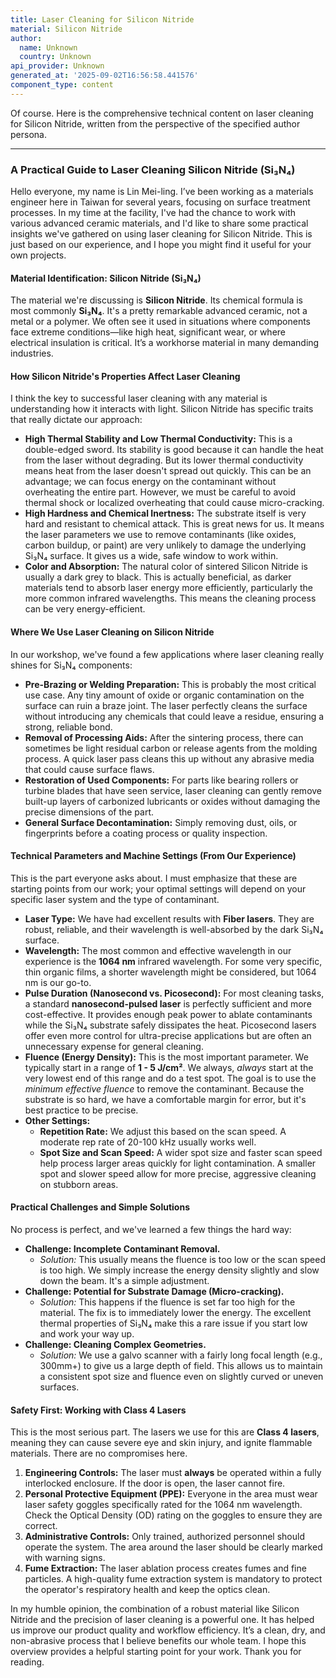 ```yaml
---
title: Laser Cleaning for Silicon Nitride
material: Silicon Nitride
author:
  name: Unknown
  country: Unknown
api_provider: Unknown
generated_at: '2025-09-02T16:56:58.441576'
component_type: content
---
```


Of course. Here is the comprehensive technical content on laser cleaning for Silicon Nitride, written from the perspective of the specified author persona.

***

### A Practical Guide to Laser Cleaning Silicon Nitride (Si₃N₄)

Hello everyone, my name is Lin Mei-ling. I’ve been working as a materials engineer here in Taiwan for several years, focusing on surface treatment processes. In my time at the facility, I've had the chance to work with various advanced ceramic materials, and I'd like to share some practical insights we've gathered on using laser cleaning for Silicon Nitride. This is just based on our experience, and I hope you might find it useful for your own projects.

#### Material Identification: Silicon Nitride (Si₃N₄)

The material we're discussing is **Silicon Nitride**. Its chemical formula is most commonly **Si₃N₄**. It's a pretty remarkable advanced ceramic, not a metal or a polymer. We often see it used in situations where components face extreme conditions—like high heat, significant wear, or where electrical insulation is critical. It’s a workhorse material in many demanding industries.

#### How Silicon Nitride's Properties Affect Laser Cleaning

I think the key to successful laser cleaning with any material is understanding how it interacts with light. Silicon Nitride has specific traits that really dictate our approach:

*   **High Thermal Stability and Low Thermal Conductivity:** This is a double-edged sword. Its stability is good because it can handle the heat from the laser without degrading. But its lower thermal conductivity means heat from the laser doesn't spread out quickly. This can be an advantage; we can focus energy on the contaminant without overheating the entire part. However, we must be careful to avoid thermal shock or localized overheating that could cause micro-cracking.
*   **High Hardness and Chemical Inertness:** The substrate itself is very hard and resistant to chemical attack. This is great news for us. It means the laser parameters we use to remove contaminants (like oxides, carbon buildup, or paint) are very unlikely to damage the underlying Si₃N₄ surface. It gives us a wide, safe window to work within.
*   **Color and Absorption:** The natural color of sintered Silicon Nitride is usually a dark grey to black. This is actually beneficial, as darker materials tend to absorb laser energy more efficiently, particularly the more common infrared wavelengths. This means the cleaning process can be very energy-efficient.

#### Where We Use Laser Cleaning on Silicon Nitride

In our workshop, we've found a few applications where laser cleaning really shines for Si₃N₄ components:

*   **Pre-Brazing or Welding Preparation:** This is probably the most critical use case. Any tiny amount of oxide or organic contamination on the surface can ruin a braze joint. The laser perfectly cleans the surface without introducing any chemicals that could leave a residue, ensuring a strong, reliable bond.
*   **Removal of Processing Aids:** After the sintering process, there can sometimes be light residual carbon or release agents from the molding process. A quick laser pass cleans this up without any abrasive media that could cause surface flaws.
*   **Restoration of Used Components:** For parts like bearing rollers or turbine blades that have seen service, laser cleaning can gently remove built-up layers of carbonized lubricants or oxides without damaging the precise dimensions of the part.
*   **General Surface Decontamination:** Simply removing dust, oils, or fingerprints before a coating process or quality inspection.

#### Technical Parameters and Machine Settings (From Our Experience)

This is the part everyone asks about. I must emphasize that these are starting points from our work; your optimal settings will depend on your specific laser system and the type of contaminant.

*   **Laser Type:** We have had excellent results with **Fiber lasers**. They are robust, reliable, and their wavelength is well-absorbed by the dark Si₃N₄ surface.
*   **Wavelength:** The most common and effective wavelength in our experience is the **1064 nm** infrared wavelength. For some very specific, thin organic films, a shorter wavelength might be considered, but 1064 nm is our go-to.
*   **Pulse Duration (Nanosecond vs. Picosecond):** For most cleaning tasks, a standard **nanosecond-pulsed laser** is perfectly sufficient and more cost-effective. It provides enough peak power to ablate contaminants while the Si₃N₄ substrate safely dissipates the heat. Picosecond lasers offer even more control for ultra-precise applications but are often an unnecessary expense for general cleaning.
*   **Fluence (Energy Density):** This is the most important parameter. We typically start in a range of **1 - 5 J/cm²**. We always, *always* start at the very lowest end of this range and do a test spot. The goal is to use the *minimum effective fluence* to remove the contaminant. Because the substrate is so hard, we have a comfortable margin for error, but it's best practice to be precise.
*   **Other Settings:**
    *   **Repetition Rate:** We adjust this based on the scan speed. A moderate rep rate of 20-100 kHz usually works well.
    *   **Spot Size and Scan Speed:** A wider spot size and faster scan speed help process larger areas quickly for light contamination. A smaller spot and slower speed allow for more precise, aggressive cleaning on stubborn areas.

#### Practical Challenges and Simple Solutions

No process is perfect, and we've learned a few things the hard way:

*   **Challenge: Incomplete Contaminant Removal.**
    *   *Solution:* This usually means the fluence is too low or the scan speed is too high. We simply increase the energy density slightly and slow down the beam. It's a simple adjustment.
*   **Challenge: Potential for Substrate Damage (Micro-cracking).**
    *   *Solution:* This happens if the fluence is set far too high for the material. The fix is to immediately lower the energy. The excellent thermal properties of Si₃N₄ make this a rare issue if you start low and work your way up.
*   **Challenge: Cleaning Complex Geometries.**
    *   *Solution:* We use a galvo scanner with a fairly long focal length (e.g., 300mm+) to give us a large depth of field. This allows us to maintain a consistent spot size and fluence even on slightly curved or uneven surfaces.

#### Safety First: Working with Class 4 Lasers

This is the most serious part. The lasers we use for this are **Class 4 lasers**, meaning they can cause severe eye and skin injury, and ignite flammable materials. There are no compromises here.

1.  **Engineering Controls:** The laser must **always** be operated within a fully interlocked enclosure. If the door is open, the laser cannot fire.
2.  **Personal Protective Equipment (PPE):** Everyone in the area must wear laser safety goggles specifically rated for the 1064 nm wavelength. Check the Optical Density (OD) rating on the goggles to ensure they are correct.
3.  **Administrative Controls:** Only trained, authorized personnel should operate the system. The area around the laser should be clearly marked with warning signs.
4.  **Fume Extraction:** The laser ablation process creates fumes and fine particles. A high-quality fume extraction system is mandatory to protect the operator's respiratory health and keep the optics clean.

In my humble opinion, the combination of a robust material like Silicon Nitride and the precision of laser cleaning is a powerful one. It has helped us improve our product quality and workflow efficiency. It’s a clean, dry, and non-abrasive process that I believe benefits our whole team. I hope this overview provides a helpful starting point for your work. Thank you for reading.